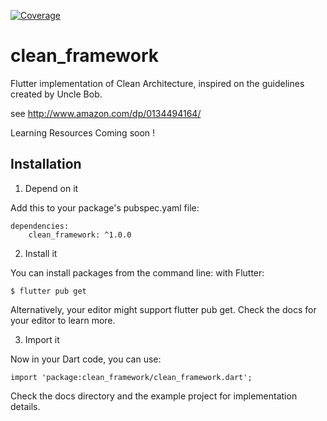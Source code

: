 [![Coverage](https://codecov.io/gh/MattHamburger/clean_framework/branch/main/graph/badge.svg)](https://codecov.io/gh/MattHamburger/clean_framework)

# clean_framework
Flutter implementation of Clean Architecture, inspired on the guidelines created by Uncle Bob.

see http://www.amazon.com/dp/0134494164/

Learning Resources 
Coming soon !

## Installation 

1. Depend on it 

Add this to your package's pubspec.yaml file:

```
dependencies:
    clean_framework: ^1.0.0
```

2. Install it 

You can install packages from the command line: with Flutter:

```
$ flutter pub get
```

Alternatively, your editor might support flutter pub get. Check the docs for your editor to learn more.

3. Import it 

Now in your Dart code, you can use:

```
import 'package:clean_framework/clean_framework.dart';
```

Check the docs directory and the example project for implementation details.

